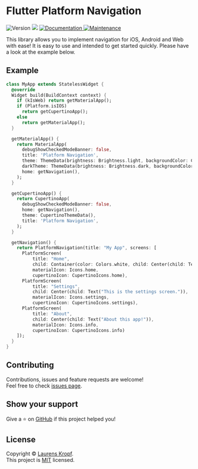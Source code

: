 # Flutter Platform Navigation

<p>
  <img alt="Version" src="https://img.shields.io/badge/pub-1.0.1-blue.svg?cacheSeconds=2592000" />
  <img src="https://img.shields.io/badge/flutter-%3E%3D1.17.0-blue.svg" />
  <a href="https://docs.mathology.org" target="_blank">
    <img alt="Documentation" src="https://img.shields.io/badge/documentation-yes-brightgreen.svg" />
  </a>
  <a href="https://github.com/kefranabg/readme-md-generator/graphs/commit-activity" target="_blank">
    <img alt="Maintenance" src="https://img.shields.io/badge/Maintained%3F-yes-green.svg" />
  </a>
</p>

This library allows you to implement navigation for iOS, Android and Web with ease! It is easy to use and intended to get started quickly. Please have a look at the example below.

## Example

```dart
class MyApp extends StatelessWidget {
  @override
  Widget build(BuildContext context) {
    if (kIsWeb) return getMaterialApp();
    if (Platform.isIOS)
      return getCupertinoApp();
    else
      return getMaterialApp();
  }

  getMaterialApp() {
    return MaterialApp(
      debugShowCheckedModeBanner: false,
      title: 'Platform Navigation',
      theme: ThemeData(brightness: Brightness.light, backgroundColor: Colors.white, accentColor: Colors.black),
      darkTheme: ThemeData(brightness: Brightness.dark, backgroundColor: Colors.black, accentColor: Colors.white),
      home: getNavigation(),
    );
  }

  getCupertinoApp() {
    return CupertinoApp(
      debugShowCheckedModeBanner: false,
      home: getNavigation(),
      theme: CupertinoThemeData(),
      title: 'Platform Navigation',
    );
  }

  getNavigation() {
    return PlatformNavigation(title: "My App", screens: [
      PlatformScreen(
          title: "Home",
          child: Container(color: Colors.white, child: Center(child: Text("Welcome at Home!"))),
          materialIcon: Icons.home,
          cupertinoIcon: CupertinoIcons.home),
      PlatformScreen(
          title: "Settings",
          child: Center(child: Text("This is the settings screen.")),
          materialIcon: Icons.settings,
          cupertinoIcon: CupertinoIcons.settings),
      PlatformScreen(
          title: "About",
          child: Center(child: Text("About this app!")),
          materialIcon: Icons.info,
          cupertinoIcon: CupertinoIcons.info)
    ]);
  }
}
```

## Contributing

Contributions, issues and feature requests are welcome!<br />Feel free to check [issues page](https://github.com/laurensk/platform_navigation/issues).

## Show your support

Give a ⭐️ on [GitHub](https://github.com/laurensk/platform_navigation) if this project helped you!

## License

Copyright © [Laurens Kropf](https://github.com/laurensk).<br />
This project is [MIT](https://github.com/laurensk/platform_navigation/blob/master/LICENSE) licensed.